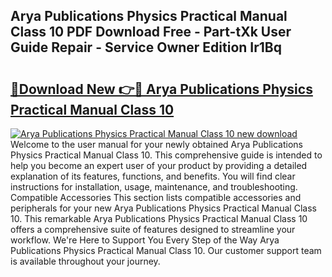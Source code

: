 ## Arya Publications Physics Practical Manual Class 10 PDF Download Free - Part-tXk User Guide Repair - Service Owner Edition Ir1Bq

# <h2><a href="http://bc81333.oget.top/?id=Arya+Publications+Physics+Practical+Manual+Class+10">🔗Download New 👉🔴 Arya Publications Physics Practical Manual Class 10</a></h2>

[![Arya Publications Physics Practical Manual Class 10 new download](https://i.imgur.com/5g1atiW.png)](http://bc81333.oget.top/?id=Arya+Publications+Physics+Practical+Manual+Class+10)
Welcome to the user manual for your newly obtained Arya Publications Physics Practical Manual Class 10. This comprehensive guide is intended to help you become an expert user of your product by providing a detailed explanation of its features, functions, and benefits. You will find clear instructions for installation, usage, maintenance, and troubleshooting. Compatible Accessories This section lists compatible accessories and peripherals for your new Arya Publications Physics Practical Manual Class 10. This remarkable Arya Publications Physics Practical Manual Class 10 offers a comprehensive suite of features designed to streamline your workflow. We're Here to Support You Every Step of the Way Arya Publications Physics Practical Manual Class 10. Our customer support team is available throughout your journey.
